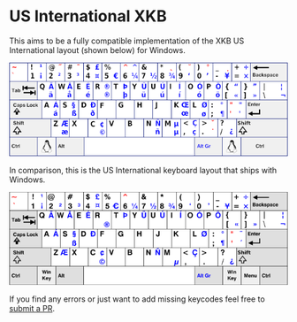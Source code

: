 # US International XKB

This aims to be a fully compatible implementation of the XKB US International layout (shown below) for Windows.

![US-International-XKB](US-International-XKB.png)

In comparison, this is the US International keyboard layout that ships with Windows.

![US-International-Windows](US-International-Windows.png)

If you find any errors or just want to add missing keycodes feel free to [submit a PR](https://github.com/jaycefayne/US-International-XKB/pulls).
